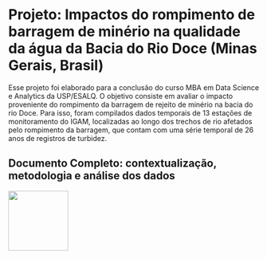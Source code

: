 # Projeto: Impactos do rompimento de barragem de minério na qualidade da água da Bacia do Rio Doce (Minas Gerais, Brasil)
  
Esse projeto foi elaborado para a conclusão do curso MBA em Data Science e Analytics da USP/ESALQ.
O objetivo consiste em avaliar o impacto proveniente do rompimento da barragem de rejeito de minério na bacia do rio Doce.
Para isso, foram compilados dados temporais de 13 estações de monitoramento do IGAM, localizadas ao longo dos trechos de rio afetados
pelo rompimento da barragem, que contam com uma série temporal de 26 anos de registros de turbidez. 
  
## Documento Completo: contextualização, metodologia e análise dos dados
<a href="[https://github.com/nfreitas1990/DataScience](https://github.com/nfreitas1990/Projeto_AvaliacaoTemporal/blob/main/docs/2023-10-02_TCC_NataliaFreitasdeSouza.pdf)">
  <img height="120em" src="[https://github-readme-stats-sigma-five.vercel.app/api/pin/?username=nfreitas1990&repo=DataScience&theme=dark](https://github.com/nfreitas1990/Projeto_AvaliacaoTemporal/blob/main/docs/2023-10-02_TCC_NataliaFreitasdeSouza.pdf)https://github.com/nfreitas1990/Projeto_AvaliacaoTemporal/blob/main/docs/2023-10-02_TCC_NataliaFreitasdeSouza.pdf" />
</a>

  
